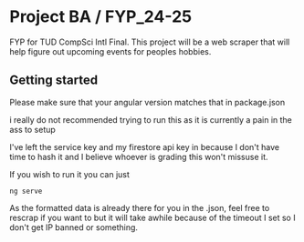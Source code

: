 # Project BA / FYP_24-25
FYP for TUD CompSci Intl Final. This project will be a web scraper that will help figure out upcoming events for peoples hobbies.

## Getting started
Please make sure that your angular version matches that in package.json

i really do not recommended trying to run this as it is currently a pain in the ass to setup

I've left the service key and my firestore api key in because I don't have time to hash it and I believe whoever is grading this won't missuse it.

If you wish to run it you can just 
```
ng serve
```

As the formatted data is already there for you in the .json, feel free to rescrap if you want to but it will take awhile because of the timeout I set so I don't get IP banned or something.